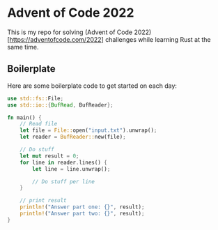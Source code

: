 # Advent of Code 2022
This is my repo for solving (Advent of Code 2022)[https://adventofcode.com/2022] challenges while learning Rust at the same time.

## Boilerplate
Here are some boilerplate code to get started on each day:
```rust
use std::fs::File;
use std::io::{BufRead, BufReader};

fn main() {
    // Read file
    let file = File::open("input.txt").unwrap();
    let reader = BufReader::new(file);

    // Do stuff
    let mut result = 0;
    for line in reader.lines() {
        let line = line.unwrap();

        // Do stuff per line
    }

    // print result
    println!("Answer part one: {}", result);
    println!("Answer part two: {}", result);
}
```
